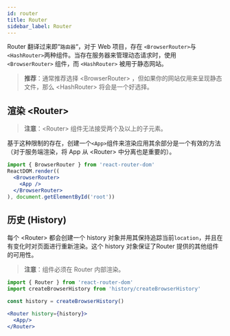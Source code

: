 ```yaml
---
id: router
title: Router
sidebar_label: Router
---
```


Router 翻译过来即“`路由器`“，对于 Web 项目，存在 `<BrowserRouter>`与`<HashRouter>`两种组件。当存在服务器来管理动态请求时，使用 `<BrowserRouter>` 组件，而 `<HashRouter>` 被用于静态网站。

> **推荐**：通常推荐选择 &lt;BrowserRouter&gt; ，但如果你的网站仅用来呈现静态文件，那么 &lt;HashRouter&gt; 将会是一个好选择。


## 渲染 &lt;Router&gt;

> **注意**：&lt;Router&gt; 组件无法接受两个及以上的子元素。


基于这种限制的存在，创建一个`<App>`组件来渲染应用其余部分是一个有效的方法（对于服务端渲染，将 App 从 &lt;Router&gt; 中分离也是重要的）。

```jsx
import { BrowserRouter } from 'react-router-dom'
ReactDOM.render((
  <BrowserRouter>
    <App />
  </BrowserRouter>
), document.getElementById('root'))
```

## 历史 \(History\)

每个 &lt;Router&gt; 都会创建一个 history 对象并用其保持追踪当前`location`，并且在有变化时对页面进行重新渲染。这个 history 对象保证了Router 提供的其他组件的可用性。

> **注意**：组件必须在 Router 内部渲染。


```jsx
import { Router } from 'react-router-dom'
import createBrowserHistory from 'history/createBrowserHistory'

const history = createBrowserHistory()

<Router history={history}>
  <App/>
</Router>
```

